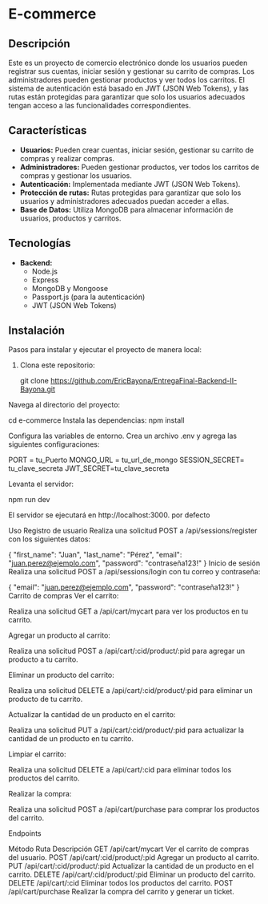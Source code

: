 # E-commerce

## Descripción

Este es un proyecto de comercio electrónico donde los usuarios pueden registrar sus cuentas, iniciar sesión y gestionar su carrito de compras. Los administradores pueden gestionar productos y ver todos los carritos. El sistema de autenticación está basado en JWT (JSON Web Tokens), y las rutas están protegidas para garantizar que solo los usuarios adecuados tengan acceso a las funcionalidades correspondientes.

## Características

- **Usuarios:** Pueden crear cuentas, iniciar sesión, gestionar su carrito de compras y realizar compras.
- **Administradores:** Pueden gestionar productos, ver todos los carritos de compras y gestionar los usuarios.
- **Autenticación:** Implementada mediante JWT (JSON Web Tokens).
- **Protección de rutas:** Rutas protegidas para garantizar que solo los usuarios y administradores adecuados puedan acceder a ellas.
- **Base de Datos:** Utiliza MongoDB para almacenar información de usuarios, productos y carritos.

## Tecnologías

- **Backend:**
  - Node.js
  - Express
  - MongoDB y Mongoose
  - Passport.js (para la autenticación)
  - JWT (JSON Web Tokens)

## Instalación

Pasos para instalar y ejecutar el proyecto de manera local:

1. Clona este repositorio:

   git clone https://github.com/EricBayona/EntregaFinal-Backend-II-Bayona.git

Navega al directorio del proyecto:

cd e-commerce
Instala las dependencias:
npm install

Configura las variables de entorno. Crea un archivo .env y agrega las siguientes configuraciones:

PORT = tu_Puerto
MONGO_URL = tu_url_de_mongo
SESSION_SECRET= tu_clave_secreta
JWT_SECRET=tu_clave_secreta

Levanta el servidor:

npm run dev

El servidor se ejecutará en http://localhost:3000. por defecto

Uso
Registro de usuario
Realiza una solicitud POST a /api/sessions/register con los siguientes datos:

{
"first_name": "Juan",
"last_name": "Pérez",
"email": "juan.perez@ejemplo.com",
"password": "contraseña123!"
}
Inicio de sesión
Realiza una solicitud POST a /api/sessions/login con tu correo y contraseña:

{
"email": "juan.perez@ejemplo.com",
"password": "contraseña123!"
}
Carrito de compras
Ver el carrito:

Realiza una solicitud GET a /api/cart/mycart para ver los productos en tu carrito.

Agregar un producto al carrito:

Realiza una solicitud POST a /api/cart/:cid/product/:pid para agregar un producto a tu carrito.

Eliminar un producto del carrito:

Realiza una solicitud DELETE a /api/cart/:cid/product/:pid para eliminar un producto de tu carrito.

Actualizar la cantidad de un producto en el carrito:

Realiza una solicitud PUT a /api/cart/:cid/product/:pid para actualizar la cantidad de un producto en tu carrito.

Limpiar el carrito:

Realiza una solicitud DELETE a /api/cart/:cid para eliminar todos los productos del carrito.

Realizar la compra:

Realiza una solicitud POST a /api/cart/purchase para comprar los productos del carrito.

Endpoints

Método Ruta Descripción
GET /api/cart/mycart Ver el carrito de compras del usuario.
POST /api/cart/:cid/product/:pid Agregar un producto al carrito.
PUT /api/cart/:cid/product/:pid Actualizar la cantidad de un producto en el carrito.
DELETE /api/cart/:cid/product/:pid Eliminar un producto del carrito.
DELETE /api/cart/:cid Eliminar todos los productos del carrito.
POST /api/cart/purchase Realizar la compra del carrito y generar un ticket.
